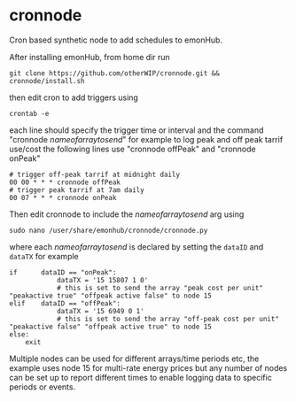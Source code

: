 cronnode
========

Cron based synthetic node to add schedules to emonHub.



After installing emonHub, from home dir run

    git clone https://github.com/otherWIP/cronnode.git && cronnode/install.sh
    
then edit cron to add triggers using

    crontab -e
    
each line should specify the trigger time or interval and the command "cronnode *nameofarraytosend*" for example to log peak and off peak tarrif use/cost the following lines use "cronnode offPeak" and "cronnode onPeak"

    # trigger off-peak tarrif at midnight daily
    00 00 * * * cronnode offPeak
    # trigger peak tarrif at 7am daily
    00 07 * * * cronnode onPeak

Then edit cronnode to include the *nameofarraytosend* arg using

    sudo nano /user/share/emonhub/cronnode/cronnode.py
    
where each *nameofarraytosend* is declared by setting the `dataID` and `dataTX` for example
    
    if      dataID == "onPeak":
                dataTX = '15 15807 1 0'
                # this is set to send the array "peak cost per unit" "peakactive true" "offpeak active false" to node 15
    elif    dataID == "offPeak":
                dataTX = '15 6949 0 1'
                # this is set to send the array "off-peak cost per unit" "peakactive false" "offpeak active true" to node 15
    else:
        exit
        
Multiple nodes can be used for different arrays/time periods etc, the example uses node 15 for multi-rate energy prices but any number of nodes can be set up to report different times to enable logging data to specific periods or events.


